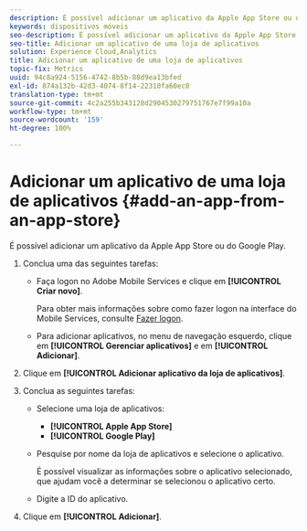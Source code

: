 ```yaml
---
description: É possível adicionar um aplicativo da Apple App Store ou do Google Play.
keywords: dispositivos móveis
seo-description: É possível adicionar um aplicativo da Apple App Store ou do Google Play.
seo-title: Adicionar um aplicativo de uma loja de aplicativos
solution: Experience Cloud,Analytics
title: Adicionar um aplicativo de uma loja de aplicativos
topic-fix: Metrics
uuid: 94c8a924-5156-4742-8b5b-88d9ea13bfed
exl-id: 874a132b-42d3-4074-8f14-22310fa60ec0
translation-type: tm+mt
source-git-commit: 4c2a255b343128d2904530279751767e7f99a10a
workflow-type: tm+mt
source-wordcount: '159'
ht-degree: 100%

---
```


# Adicionar um aplicativo de uma loja de aplicativos {#add-an-app-from-an-app-store}

É possível adicionar um aplicativo da Apple App Store ou do Google Play.

1. Conclua uma das seguintes tarefas:

   * Faça logon no Adobe Mobile Services e clique em **[!UICONTROL Criar novo]**.

      Para obter mais informações sobre como fazer logon na interface do Mobile Services, consulte [Fazer logon](/help/using/gs/gs-signin.md).

   * Para adicionar aplicativos, no menu de navegação esquerdo, clique em **[!UICONTROL Gerenciar aplicativos]** e em **[!UICONTROL Adicionar]**.

1. Clique em **[!UICONTROL Adicionar aplicativo da loja de aplicativos]**.
1. Conclua as seguintes tarefas:

   * Selecione uma loja de aplicativos:
      * **[!UICONTROL Apple App Store]**
      * **[!UICONTROL Google Play]**
   * Pesquise por nome da loja de aplicativos e selecione o aplicativo.

      É possível visualizar as informações sobre o aplicativo selecionado, que ajudam você a determinar se selecionou o aplicativo certo.

   * Digite a ID do aplicativo.


1. Clique em **[!UICONTROL Adicionar]**.
